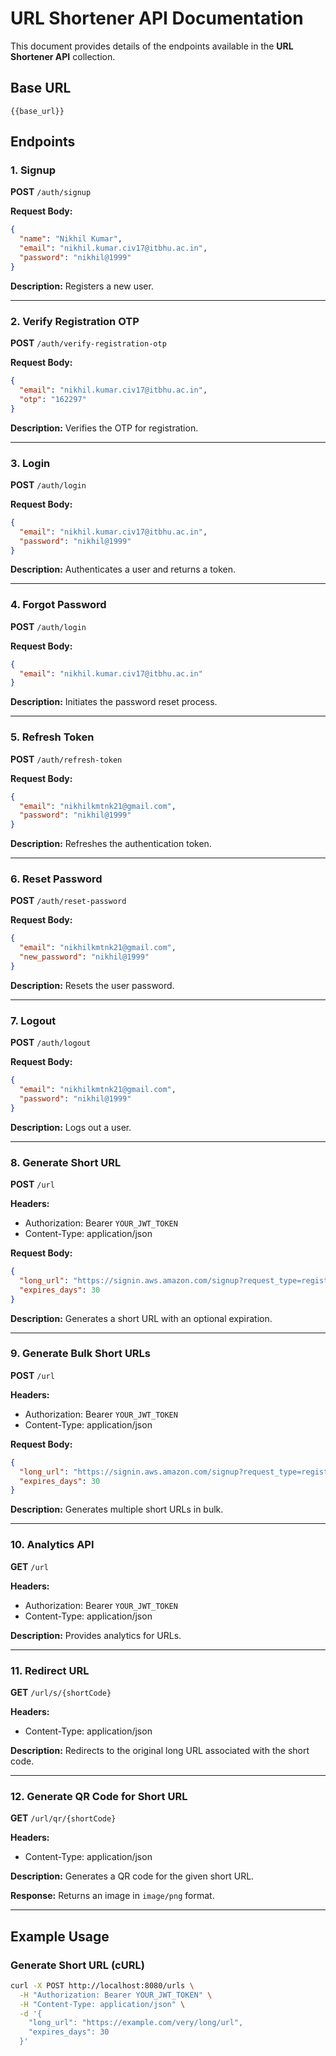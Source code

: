 # URL Shortener API Documentation

This document provides details of the endpoints available in the **URL Shortener API** collection.

## Base URL
```
{{base_url}}
```

## Endpoints

### 1. Signup
**POST** `/auth/signup`

**Request Body:**
```json
{
  "name": "Nikhil Kumar",
  "email": "nikhil.kumar.civ17@itbhu.ac.in",
  "password": "nikhil@1999"
}
```

**Description:** Registers a new user.

---

### 2. Verify Registration OTP
**POST** `/auth/verify-registration-otp`

**Request Body:**
```json
{
  "email": "nikhil.kumar.civ17@itbhu.ac.in",
  "otp": "162297"
}
```

**Description:** Verifies the OTP for registration.

---

### 3. Login
**POST** `/auth/login`

**Request Body:**
```json
{
  "email": "nikhil.kumar.civ17@itbhu.ac.in",
  "password": "nikhil@1999"
}
```

**Description:** Authenticates a user and returns a token.

---

### 4. Forgot Password
**POST** `/auth/login`

**Request Body:**
```json
{
  "email": "nikhil.kumar.civ17@itbhu.ac.in"
}
```

**Description:** Initiates the password reset process.

---

### 5. Refresh Token
**POST** `/auth/refresh-token`

**Request Body:**
```json
{
  "email": "nikhilkmtnk21@gmail.com",
  "password": "nikhil@1999"
}
```

**Description:** Refreshes the authentication token.

---

### 6. Reset Password
**POST** `/auth/reset-password`

**Request Body:**
```json
{
  "email": "nikhilkmtnk21@gmail.com",
  "new_password": "nikhil@1999"
}
```

**Description:** Resets the user password.

---

### 7. Logout
**POST** `/auth/logout`

**Request Body:**
```json
{
  "email": "nikhilkmtnk21@gmail.com",
  "password": "nikhil@1999"
}
```

**Description:** Logs out a user.

---

### 8. Generate Short URL
**POST** `/url`

**Headers:**
- Authorization: Bearer `YOUR_JWT_TOKEN`
- Content-Type: application/json

**Request Body:**
```json
{
  "long_url": "https://signin.aws.amazon.com/signup?request_type=register",
  "expires_days": 30
}
```

**Description:** Generates a short URL with an optional expiration.

---

### 9. Generate Bulk Short URLs
**POST** `/url`

**Headers:**
- Authorization: Bearer `YOUR_JWT_TOKEN`
- Content-Type: application/json

**Request Body:**
```json
{
  "long_url": "https://signin.aws.amazon.com/signup?request_type=register",
  "expires_days": 30
}
```

**Description:** Generates multiple short URLs in bulk.

---

### 10. Analytics API
**GET** `/url`

**Headers:**
- Authorization: Bearer `YOUR_JWT_TOKEN`
- Content-Type: application/json

**Description:** Provides analytics for URLs.

---

### 11. Redirect URL
**GET** `/url/s/{shortCode}`

**Headers:**
- Content-Type: application/json

**Description:** Redirects to the original long URL associated with the short code.

---

### 12. Generate QR Code for Short URL
**GET** `/url/qr/{shortCode}`

**Headers:**
- Content-Type: application/json

**Description:** Generates a QR code for the given short URL.

**Response:**
Returns an image in `image/png` format.

---

## Example Usage

### Generate Short URL (cURL)
```bash
curl -X POST http://localhost:8080/urls \
  -H "Authorization: Bearer YOUR_JWT_TOKEN" \
  -H "Content-Type: application/json" \
  -d '{
    "long_url": "https://example.com/very/long/url",
    "expires_days": 30
  }'
```

